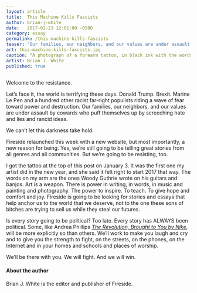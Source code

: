 ```yaml
---
layout: article
title:  This Machine Kills Fascists
author: brian-j-white
date:   2017-02-23 12:01:00 -0500
category: essay
permalink: /this-machine-kills-fascists
teaser: "Our families, our neighbors, and our values are under assault by cowards who puff themselves up by screeching hate and lies and rancid ideas."
art: this-machine-kills-fascists.jpg
caption: “A photograph of a forearm tattoo, in black ink with the words ‘This Machine Kills Fascists’ above a fountain pen.“
artist: Brian J. White
published: true
---
```

Welcome to the resistance.

Let’s face it, the world is terrifying these days. Donald Trump. Brexit. Marine Le Pen and a hundred other racist far-right populists riding a wave of fear toward power and destruction. Our families, our neighbors, and our values are under assault by cowards who puff themselves up by screeching hate and lies and rancid ideas.

We can’t let this darkness take hold.

Fireside relaunched this week with a new website, but most importantly, a new reason for being. Yes, we’re still going to be telling great stories from all genres and all communities. But we’re going to be resisting, too.

I got the tattoo at the top of this post on January 3. It was the first one my artist did in the new year, and she said it felt right to start 2017 that way. The words on my arm are the ones Woody Guthrie wrote on his guitars and banjos. Art is a weapon. There is power in writing, in words, in music and painting and photography. The power to inspire. To teach. To give hope and comfort and joy. Fireside is going to be looking for stories and essays that help anchor us to the world that we deserve, not to the one these sons of bitches are trying to sell us while they steal our futures.

Is every story going to be political? Too late. Every story has ALWAYS been political. Some, like Andrea Phillips *[The Revolution, Brought to You by Nike](http://firesidefiction.com/the-revolution-brought-to-you-by-nike)*, will be more explicitly so than others. We’ll work to make you laugh and cry and to give you the strength to fight, on the streets, on the phones, on the Internet and in your homes and schools and places of worship.

We’ll be there with you. We will fight. And we will win.
#### About the author
Brian J. White is the editor and publisher of Fireside.
